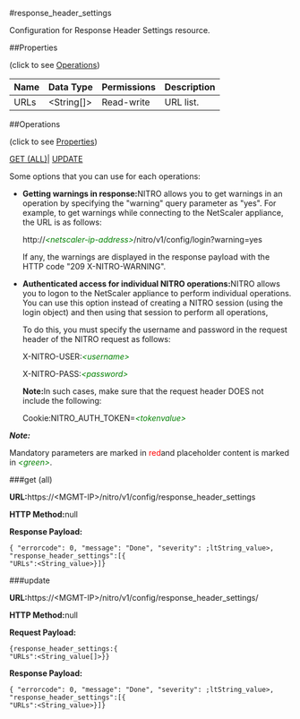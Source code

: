 #response_header_settings

Configuration for Response Header Settings resource.


##Properties 
<span>(click to see [Operations](#opera))</span>


<table><thead><tr><th>Name</th><th>Data Type</th><th>Permissions</th><th>Description</th></tr></thead><tbody><tr><td>URLs</td><td>&lt;String[]></td><td>Read-write</td><td>URL list.</td></tr></tbody></table>
##Operations 
<span>(click to see [Properties](#prope))</span>


[GET (ALL)](#get-)| [UPDATE](#u)


Some options that you can use for each operations:
<ul><li><p><b>Getting warnings in response:</b>NITRO allows you to get warnings in an operation by specifying the "warning" query parameter as "yes". For example, to get warnings while connecting to the NetScaler appliance, the URL is as follows:</p><p>http://<span style="color:green;font-style:italic;">&lt;netscaler-ip-address&gt;</span>/nitro/v1/config/login?warning=yes</p><p>If any, the warnings are displayed in the response payload with the HTTP code "209 X-NITRO-WARNING".</p></li><li><p><b>Authenticated access for individual NITRO operations:</b>NITRO allows you to logon to the NetScaler appliance to perform individual operations. You can use this option instead of creating a NITRO session (using the login object) and then using that session to perform all operations,</p><p>To do this, you must specify the username and password in the request header of the NITRO request as follows:</p><p>X-NITRO-USER:<span style="color:green;font-style:italic;">&lt;username&gt;</span></p><p>X-NITRO-PASS:<span style="color:green;font-style:italic;">&lt;password&gt;</span></p><p><b>Note:</b>In such cases, make sure that the request header DOES not include the following:</p><p>Cookie:NITRO_AUTH_TOKEN=<span style="color:green;font-style:italic;">&lt;tokenvalue&gt;</span></p></li></ul>



***Note:*** 
Mandatory parameters are marked in <span style="color:#FF0000;">red</span>and placeholder content is marked in <span style="color:green;font-style:italic">&lt;green&gt;</span>.

###get (all)



<b>URL:</b>https://&lt;MGMT-IP&gt;/nitro/v1/config/response_header_settings
<b>HTTP Method:</b>null
<b>Response Payload: </b>```{ "errorcode": 0, "message": "Done", "severity": ;ltString_value>, "response_header_settings":[{"URLs":<String_value>}]}```



###update



<b>URL:</b>https://&lt;MGMT-IP&gt;/nitro/v1/config/response_header_settings/
<b>HTTP Method:</b>null
<b>Request Payload: </b>```{response_header_settings:{"URLs":<String_value[]>}}```
<b>Response Payload: </b>```{ "errorcode": 0, "message": "Done", "severity": ;ltString_value>, "response_header_settings":[{"URLs":<String_value>}]}```



